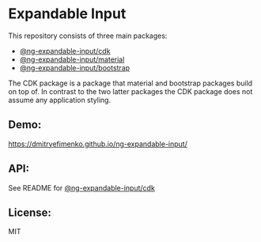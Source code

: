 # Expandable Input

This repository consists of three main packages:
* [@ng-expandable-input/cdk](https://github.com/DmitryEfimenko/ng-expandable-input/tree/master/projects/ng-expandable-input)
* [@ng-expandable-input/material](https://github.com/DmitryEfimenko/ng-expandable-input/tree/master/projects/ng-expandable-input-material)
* [@ng-expandable-input/bootstrap](https://github.com/DmitryEfimenko/ng-expandable-input/tree/master/projects/ng-expandable-input-bootstrap)

The CDK package is a package that material and bootstrap packages build on top of. In contrast to the two latter packages the CDK package does not assume any application styling.

## Demo:
https://dmitryefimenko.github.io/ng-expandable-input/

## API:
See README for [@ng-expandable-input/cdk](https://github.com/DmitryEfimenko/ng-expandable-input/tree/master/projects/ng-expandable-input#api)

## License:
MIT
